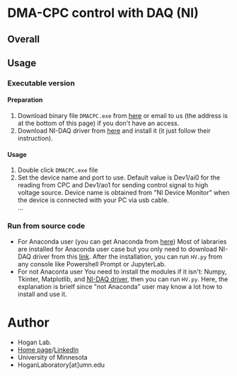 # DMA-CPC control with DAQ (NI)
## Overall
## Usage
### Executable version
#### Preparation  
1. Download binary file `DMACPC.exe` from [here](https://drive.google.com/drive/u/1/folders/1Ji9DRLZVkaaNpGYrlUw99TsapHkMQL9J) or email to us (the address is at the bottom of this page) if you don't have an access.
2. Download NI-DAQ driver from [here](https://www.ni.com/en-us/support/downloads/drivers/download.ni-daqmx.html#460239) and install it (it just follow their instruction).  
#### Usage
1. Double click `DMACPC.exe` file
2. Set the device name and port to use.  Default value is Dev1/ai0 for the reading from CPC and Dev1/ao1 for sending control signal to high voltage source.  Device name is obtained from "NI Device Monitor" when the device is connected with your PC via usb cable.  
...

### Run from source code
* For Anaconda user (you can get Anaconda from [here](https://www.anaconda.com/))
Most of labraries are installed for Anaconda user case but you only need to download NI-DAQ driver from this [link](https://www.ni.com/en-us/support/downloads/drivers/download.ni-daqmx.html#460239).  After the installation, you can run `HV.py` from any console like Powershell Prompt or JupyterLab.
* For not Anaconta user
You need to install the modules if it isn't: Numpy, Tkinter, Matplotlib, and [NI-DAQ driver](https://www.ni.com/en-us/support/downloads/drivers/download.ni-daqmx.html#460239), then you can run `HV.py`.  Here, the explanation is brielf since "not Anaconda" user may know a lot how to install and use it.

# Author
* Hogan Lab.
* [Home page](https://hoganlab.umn.edu/)/[LinkedIn](https://www.linkedin.com/in/hogan-lab-994a3a246/)
* University of Minnesota
* HoganLaboratory[at]umn.edu
